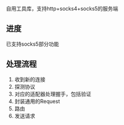 自用工具库，支持http+socks4+socks5的服务端

## 进度

已支持socks5部分功能

## 处理流程
1. 收到新的连接
2. 探测协议
3. 对应的适配器处理握手，包括验证
4. 封装通用的Request
5. 路由
6. 发送请求